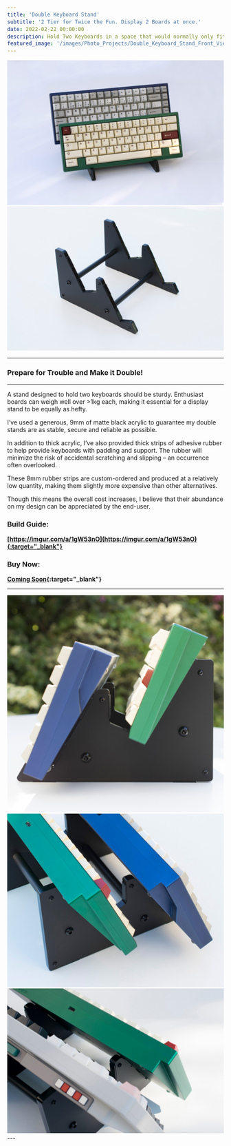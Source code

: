 ```yaml
---
title: 'Double Keyboard Stand'
subtitle: '2 Tier for Twice the Fun. Display 2 Boards at once.'
date: 2022-02-22 00:00:00
description: Hold Two Keyboards in a space that would normally only fit 1.
featured_image: '/images/Photo_Projects/Double_Keyboard_Stand_Front_View.jpg'
---
```


<div class="gallery" data-columns="2">
	<img src="/images/Photo_Projects/Double_Keyboard_Stand_Front_View.jpg">
	<img src="/images/Photo_Projects/Double_Keyboard_Stand.jpg">
</div>

---

### Prepare for Trouble and Make it Double!

---

A stand designed to hold two keyboards should be sturdy. Enthusiast boards can weigh well over >1kg each, making it essential for a display stand to be equally as hefty. 

I’ve used a generous, 9mm of matte black acrylic to guarantee my double stands are as stable, secure and reliable as possible.

In addition to thick acrylic, I’ve also provided thick strips of adhesive rubber to help provide keyboards with padding and support. The rubber will minimize the risk of accidental scratching and slipping – an occurrence often overlooked. 

These 8mm rubber strips are custom-ordered and produced at a relatively low quantity, making them slightly more expensive than other alternatives. 

Though this means the overall cost increases, I believe that their abundance on my design can be appreciated by the end-user.


### Build Guide:

**[https://imgur.com/a/1gW53nO](https://imgur.com/a/1gW53nO){:target="_blank"}**

### Buy Now:

**[Coming Soon](){:target="_blank"}**

--- 

<div class="gallery" data-columns="3">
	<img src="/images/Photo_Projects/Double_Keyboard_Stand_Side_View.jpg">
	<img src="/images/Photo_Projects/Double_Keyboard_Stand_Top_View.jpg">
	<img src="/images/Photo_Projects/Double_Keyboard_Stand_Top_View_2.jpg">
</div>
--- 
